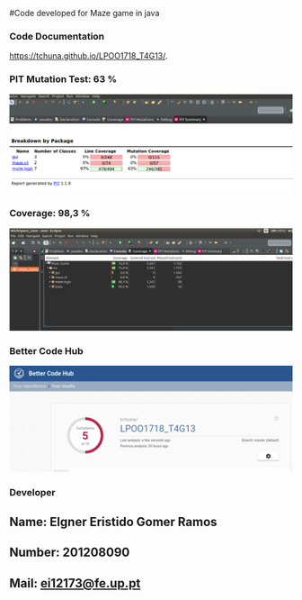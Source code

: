 #Code developed for Maze game in java 


### Code Documentation
https://tchuna.github.io/LPOO1718_T4G13/.




### PIT Mutation Test: 63 %

![PIT](/src/resource/pit.png)








### Coverage:  98,3 %
![Coverage](/src/resource/co.png)




### Better Code Hub
![BTR](/src/resource/bt.png)



### Developer

## Name:  Elgner Eristido Gomer Ramos
## Number:  201208090
## Mail:  ei12173@fe.up.pt




